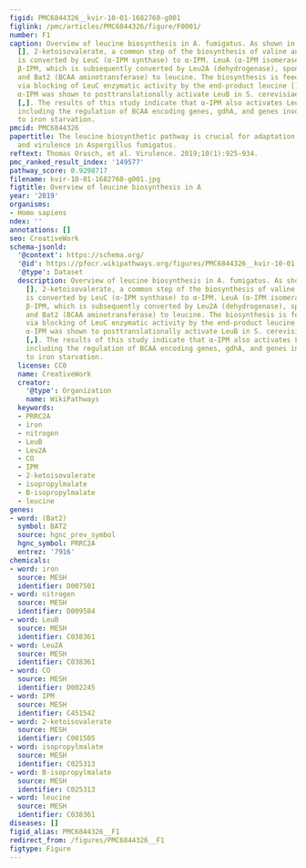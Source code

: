 ```yaml
---
figid: PMC6844326__kvir-10-01-1682760-g001
figlink: /pmc/articles/PMC6844326/figure/F0001/
number: F1
caption: Overview of leucine biosynthesis in A. fumigatus. As shown in S. cerevisiae
  [], 2-ketoisovalerate, a common step of the biosynthesis of valine and leucine,
  is converted by LeuC (α-IPM synthase) to α-IPM. LeuA (α-IPM isomerase) produces
  β-IPM, which is subsequently converted by Leu2A (dehydrogenase), spontaneous decarboxylation
  and Bat2 (BCAA aminotransferase) to leucine. The biosynthesis is feedback-inhibited
  via blocking of LeuC enzymatic activity by the end-product leucine []. The intermediate
  α-IPM was shown to posttranslationally activate LeuB in S. cerevisiae and A. nidulans
  [,]. The results of this study indicate that α-IPM also activates LeuB in A. fumigatus
  including the regulation of BCAA encoding genes, gdhA, and genes involved in adaptation
  to iron starvation.
pmcid: PMC6844326
papertitle: The leucine biosynthetic pathway is crucial for adaptation to iron starvation
  and virulence in Aspergillus fumigatus.
reftext: Thomas Orasch, et al. Virulence. 2019;10(1):925-934.
pmc_ranked_result_index: '149577'
pathway_score: 0.9298717
filename: kvir-10-01-1682760-g001.jpg
figtitle: Overview of leucine biosynthesis in A
year: '2019'
organisms:
- Homo sapiens
ndex: ''
annotations: []
seo: CreativeWork
schema-jsonld:
  '@context': https://schema.org/
  '@id': https://pfocr.wikipathways.org/figures/PMC6844326__kvir-10-01-1682760-g001.html
  '@type': Dataset
  description: Overview of leucine biosynthesis in A. fumigatus. As shown in S. cerevisiae
    [], 2-ketoisovalerate, a common step of the biosynthesis of valine and leucine,
    is converted by LeuC (α-IPM synthase) to α-IPM. LeuA (α-IPM isomerase) produces
    β-IPM, which is subsequently converted by Leu2A (dehydrogenase), spontaneous decarboxylation
    and Bat2 (BCAA aminotransferase) to leucine. The biosynthesis is feedback-inhibited
    via blocking of LeuC enzymatic activity by the end-product leucine []. The intermediate
    α-IPM was shown to posttranslationally activate LeuB in S. cerevisiae and A. nidulans
    [,]. The results of this study indicate that α-IPM also activates LeuB in A. fumigatus
    including the regulation of BCAA encoding genes, gdhA, and genes involved in adaptation
    to iron starvation.
  license: CC0
  name: CreativeWork
  creator:
    '@type': Organization
    name: WikiPathways
  keywords:
  - PRRC2A
  - iron
  - nitrogen
  - LeuB
  - Leu2A
  - CO
  - IPM
  - 2-ketoisovalerate
  - isopropylmalate
  - B-isopropylmalate
  - leucine
genes:
- word: (Bat2)
  symbol: BAT2
  source: hgnc_prev_symbol
  hgnc_symbol: PRRC2A
  entrez: '7916'
chemicals:
- word: iron
  source: MESH
  identifier: D007501
- word: nitrogen
  source: MESH
  identifier: D009584
- word: LeuB
  source: MESH
  identifier: C038361
- word: Leu2A
  source: MESH
  identifier: C038361
- word: CO
  source: MESH
  identifier: D002245
- word: IPM
  source: MESH
  identifier: C451542
- word: 2-ketoisovalerate
  source: MESH
  identifier: C001505
- word: isopropylmalate
  source: MESH
  identifier: C025313
- word: B-isopropylmalate
  source: MESH
  identifier: C025313
- word: leucine
  source: MESH
  identifier: C038361
diseases: []
figid_alias: PMC6844326__F1
redirect_from: /figures/PMC6844326__F1
figtype: Figure
---
```

